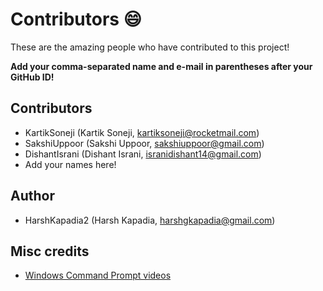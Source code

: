 # Contributors :smile:

These are the amazing people who have contributed to this project!

**Add your comma-separated name and e-mail in parentheses after your GitHub ID!**

## Contributors

- KartikSoneji (Kartik Soneji, kartiksoneji@rocketmail.com)
- SakshiUppoor (Sakshi Uppoor, sakshiuppoor@gmail.com)
- DishantIsrani (Dishant Israni, isranidishant14@gmail.com)
- Add your names here!

## Author

- HarshKapadia2 (Harsh Kapadia, harshgkapadia@gmail.com)

## Misc credits

- [Windows Command Prompt videos](https://www.youtube.com/watch?v=MBBWVgE0ewk&list=PL6gx4Cwl9DGDV6SnbINlVUd0o2xT4JbMu&index=1)
